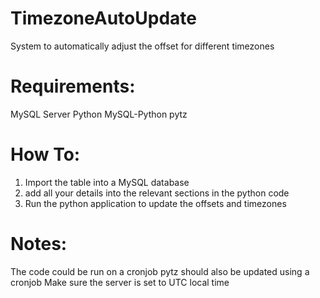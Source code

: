 TimezoneAutoUpdate
==================

System to automatically adjust the offset for different timezones

Requirements:
=================
MySQL Server
Python
MySQL-Python
pytz

How To:
==================
1)	Import the table into a MySQL database
2)	add all your details into the relevant sections in the python code
3)	Run the python application to update the offsets and timezones

Notes:
==================
The code could be run on a cronjob
pytz should also be updated using a cronjob
Make sure the server is set to UTC local time